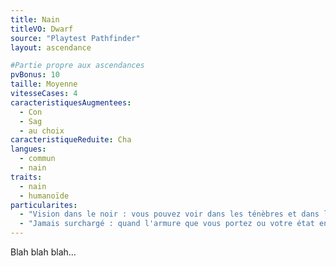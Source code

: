 ```yaml
---
title: Nain
titleVO: Dwarf
source: "Playtest Pathfinder"
layout: ascendance

#Partie propre aux ascendances
pvBonus: 10
taille: Moyenne
vitesseCases: 4
caracteristiquesAugmentees:
  - Con
  - Sag
  - au choix
caracteristiqueReduite: Cha
langues:
  - commun
  - nain
traits:
  - nain
  - humanoïde
particularites:
  - "Vision dans le noir : vous pouvez voir dans les ténèbres et dans les zones faiblement illuminées aussi bien qu'en plein jour, mais votre vision dans le noir est en noir et blanc."
  - "Jamais surchargé : quand l'armure que vous portez ou votre état encombré devrait réduire votre Vitesse, cette réduction est diminuée de 1 case."
---
```


Blah blah blah...

